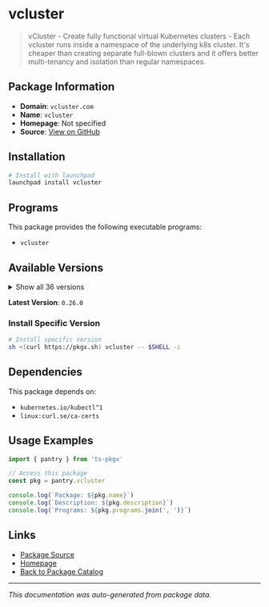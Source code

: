 # vcluster

> vCluster - Create fully functional virtual Kubernetes clusters - Each vcluster runs inside a namespace of the underlying k8s cluster. It's cheaper than creating separate full-blown clusters and it offers better multi-tenancy and isolation than regular namespaces.

## Package Information

- **Domain**: `vcluster.com`
- **Name**: `vcluster`
- **Homepage**: Not specified
- **Source**: [View on GitHub](https://github.com/pkgxdev/pantry/tree/main/projects/vcluster.com/package.yml)

## Installation

```bash
# Install with launchpad
launchpad install vcluster
```

## Programs

This package provides the following executable programs:

- `vcluster`

## Available Versions

<details>
<summary>Show all 36 versions</summary>

- `0.26.0`, `0.25.1`, `0.25.0`, `0.24.1`, `0.24.0`
- `0.23.2`, `0.23.1`, `0.23.0`, `0.22.6`, `0.22.5`
- `0.22.4`, `0.22.3`, `0.22.2`, `0.22.1`, `0.22.0`
- `0.21.6`, `0.21.5`, `0.21.4`, `0.21.3`, `0.21.2`
- `0.21.1`, `0.21.0`, `0.20.6`, `0.20.5`, `0.20.4`
- `0.20.3`, `0.20.2`, `0.20.1`, `0.20.0`, `0.19.10`
- `0.19.9`, `0.19.8`, `0.19.7`, `0.19.6`, `0.19.5`
- `0.19.4`

</details>

**Latest Version**: `0.26.0`

### Install Specific Version

```bash
# Install specific version
sh <(curl https://pkgx.sh) vcluster -- $SHELL -i
```

## Dependencies

This package depends on:

- `kubernetes.io/kubectl^1`
- `linux:curl.se/ca-certs`

## Usage Examples

```typescript
import { pantry } from 'ts-pkgx'

// Access this package
const pkg = pantry.vcluster

console.log(`Package: ${pkg.name}`)
console.log(`Description: ${pkg.description}`)
console.log(`Programs: ${pkg.programs.join(', ')}`)
```

## Links

- [Package Source](https://github.com/pkgxdev/pantry/tree/main/projects/vcluster.com/package.yml)
- [Homepage](#)
- [Back to Package Catalog](../../package-catalog.md)

---

*This documentation was auto-generated from package data.*
